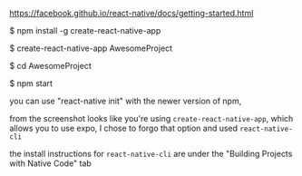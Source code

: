 https://facebook.github.io/react-native/docs/getting-started.html

$ npm install -g create-react-native-app

$ create-react-native-app AwesomeProject

$ cd AwesomeProject

$ npm start

you can use "react-native init" with the newer version of npm,


from the screenshot looks like you're using `create-react-native-app`, which allows you to use expo, I chose to forgo that option and used `react-native-cli`


the install instructions for `react-native-cli` are under the "Building Projects with Native Code" tab

